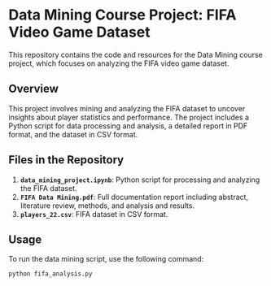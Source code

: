 # Data Mining Course Project: FIFA Video Game Dataset

This repository contains the code and resources for the Data Mining course project, which focuses on analyzing the FIFA video game dataset.

## Overview

This project involves mining and analyzing the FIFA dataset to uncover insights about player statistics and performance. The project includes a Python script for data processing and analysis, a detailed report in PDF format, and the dataset in CSV format.

## Files in the Repository

1. **`data_mining_project.ipynb`**: Python script for processing and analyzing the FIFA dataset.
2. **`FIFA Data Mining.pdf`**: Full documentation report including abstract, literature review, methods, and analysis and results.
3. **`players_22.csv`**: FIFA dataset in CSV format.

## Usage

To run the data mining script, use the following command:
```bash
python fifa_analysis.py
